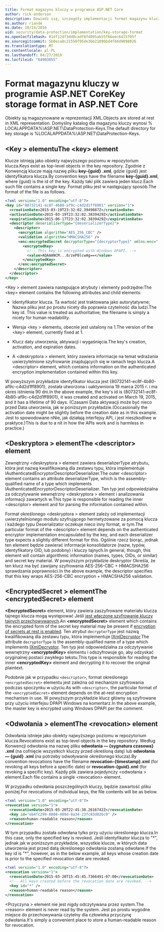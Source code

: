 ```yaml
---
title: Format magazynu kluczy w programie ASP.NET Core
author: rick-anderson
description: Dowiedz się, szczegóły implementacji format magazynu kluczy ochrony danych programu ASP.NET Core.
ms.author: riande
ms.date: 10/14/2016
uid: security/data-protection/implementation/key-storage-format
ms.openlocfilehash: 81df124f3dd0cadf8fd895ab55f66eec6415705f
ms.sourcegitcommit: 5b0eca8c21550f95de3bb21096bd4fd4d9098026
ms.translationtype: MT
ms.contentlocale: pl-PL
ms.lasthandoff: 04/27/2019
ms.locfileid: "64903055"
---
```

# <a name="key-storage-format-in-aspnet-core"></a><span data-ttu-id="04136-103">Format magazynu kluczy w programie ASP.NET Core</span><span class="sxs-lookup"><span data-stu-id="04136-103">Key storage format in ASP.NET Core</span></span>

<a name="data-protection-implementation-key-storage-format"></a>

<span data-ttu-id="04136-104">Obiekty są magazynowane w reprezentacji XML.</span><span class="sxs-lookup"><span data-stu-id="04136-104">Objects are stored at rest in XML representation.</span></span> <span data-ttu-id="04136-105">Domyślny katalog dla magazynu kluczy wynosi % LOCALAPPDATA%\ASP.NET\DataProtection-Keys\.</span><span class="sxs-lookup"><span data-stu-id="04136-105">The default directory for key storage is %LOCALAPPDATA%\ASP.NET\DataProtection-Keys\.</span></span>

## <a name="the-key-element"></a><span data-ttu-id="04136-106">\<Key > elementu</span><span class="sxs-lookup"><span data-stu-id="04136-106">The \<key> element</span></span>

<span data-ttu-id="04136-107">Klucze istnieją jako obiekty najwyższego poziomu w repozytorium klucza.</span><span class="sxs-lookup"><span data-stu-id="04136-107">Keys exist as top-level objects in the key repository.</span></span> <span data-ttu-id="04136-108">Zgodnie z Konwencją klucze mają nazwę pliku **key-{guid} .xml**, gdzie {guid} jest identyfikatora klucza.</span><span class="sxs-lookup"><span data-stu-id="04136-108">By convention keys have the filename **key-{guid}.xml**, where {guid} is the id of the key.</span></span> <span data-ttu-id="04136-109">Każdy taki plik zawiera jeden klucz.</span><span class="sxs-lookup"><span data-stu-id="04136-109">Each such file contains a single key.</span></span> <span data-ttu-id="04136-110">Format pliku jest w następujący sposób.</span><span class="sxs-lookup"><span data-stu-id="04136-110">The format of the file is as follows.</span></span>

```xml
<?xml version="1.0" encoding="utf-8"?>
<key id="80732141-ec8f-4b80-af9c-c4d2d1ff8901" version="1">
  <creationDate>2015-03-19T23:32:02.3949887Z</creationDate>
  <activationDate>2015-03-19T23:32:02.3839429Z</activationDate>
  <expirationDate>2015-06-17T23:32:02.3839429Z</expirationDate>
  <descriptor deserializerType="{deserializerType}">
    <descriptor>
      <encryption algorithm="AES_256_CBC" />
      <validation algorithm="HMACSHA256" />
      <enc:encryptedSecret decryptorType="{decryptorType}" xmlns:enc="...">
        <encryptedKey>
          <!-- This key is encrypted with Windows DPAPI. -->
          <value>AQAAANCM...8/zeP8lcwAg==</value>
        </encryptedKey>
      </enc:encryptedSecret>
    </descriptor>
  </descriptor>
</key>
```

<span data-ttu-id="04136-111">\<Key > element zawiera następujące atrybuty i elementy podrzędne:</span><span class="sxs-lookup"><span data-stu-id="04136-111">The \<key> element contains the following attributes and child elements:</span></span>

* <span data-ttu-id="04136-112">Identyfikator klucza. Ta wartość jest traktowana jako autorytatywne; Nazwa pliku jest po prostu nicety dla poprawia czytelność dla ludzi.</span><span class="sxs-lookup"><span data-stu-id="04136-112">The key id. This value is treated as authoritative; the filename is simply a nicety for human readability.</span></span>

* <span data-ttu-id="04136-113">Wersja \<key > elementu, obecnie jest ustalony na 1.</span><span class="sxs-lookup"><span data-stu-id="04136-113">The version of the \<key> element, currently fixed at 1.</span></span>

* <span data-ttu-id="04136-114">Klucz daty utworzenia, aktywacji i wygaśnięcia.</span><span class="sxs-lookup"><span data-stu-id="04136-114">The key's creation, activation, and expiration dates.</span></span>

* <span data-ttu-id="04136-115">A \<deskryptora > element, który zawiera informacje na temat wdrażania uwierzytelnione szyfrowanie znajdujących się w ramach tego klucza.</span><span class="sxs-lookup"><span data-stu-id="04136-115">A \<descriptor> element, which contains information on the authenticated encryption implementation contained within this key.</span></span>

<span data-ttu-id="04136-116">W powyższym przykładzie identyfikator klucza jest {80732141-ec8f-4b80-af9c-c4d2d1ff8901}, została utworzona i uaktywniona 19 marca 2015 r. i ma okres istnienia 90 dni.</span><span class="sxs-lookup"><span data-stu-id="04136-116">In the above example, the key's id is {80732141-ec8f-4b80-af9c-c4d2d1ff8901}, it was created and activated on March 19, 2015, and it has a lifetime of 90 days.</span></span> <span data-ttu-id="04136-117">(Czasami Data aktywacji może być nieco przed Data utworzenia, jak w poniższym przykładzie.</span><span class="sxs-lookup"><span data-stu-id="04136-117">(Occasionally the activation date might be slightly before the creation date as in this example.</span></span> <span data-ttu-id="04136-118">Jest to spowodowane nNie, jak działają interfejsy API, i jest nieszkodliwe w praktyce.)</span><span class="sxs-lookup"><span data-stu-id="04136-118">This is due to a nit in how the APIs work and is harmless in practice.)</span></span>

## <a name="the-descriptor-element"></a><span data-ttu-id="04136-119">\<Deskryptora > element</span><span class="sxs-lookup"><span data-stu-id="04136-119">The \<descriptor> element</span></span>

<span data-ttu-id="04136-120">Zewnętrzny \<deskryptora > element zawiera deserializerType atrybutu, która jest nazwą kwalifikowaną dla zestawu typu, która implementuje IAuthenticatedEncryptorDescriptorDeserializer.</span><span class="sxs-lookup"><span data-stu-id="04136-120">The outer \<descriptor> element contains an attribute deserializerType, which is the assembly-qualified name of a type which implements IAuthenticatedEncryptorDescriptorDeserializer.</span></span> <span data-ttu-id="04136-121">Ten typ jest odpowiedzialna za odczytywanie wewnętrzny \<deskryptora > element i analizowania informacji zawartych w.</span><span class="sxs-lookup"><span data-stu-id="04136-121">This type is responsible for reading the inner \<descriptor> element and for parsing the information contained within.</span></span>

<span data-ttu-id="04136-122">Format określonego \<deskryptora > element zależy od implementacji uwierzytelnionego modułu szyfrującego hermetyzowane za pomocą klucza i każdego typu Deserializator oczekuje nieco inny format, w tym.</span><span class="sxs-lookup"><span data-stu-id="04136-122">The particular format of the \<descriptor> element depends on the authenticated encryptor implementation encapsulated by the key, and each deserializer type expects a slightly different format for this.</span></span> <span data-ttu-id="04136-123">Ogólnie rzecz biorąc, jednak ten element będzie zawierać informacje konsolidatorze (nazw, typów, identyfikatory OID, lub podobny) i kluczy tajnych.</span><span class="sxs-lookup"><span data-stu-id="04136-123">In general, though, this element will contain algorithmic information (names, types, OIDs, or similar) and secret key material.</span></span> <span data-ttu-id="04136-124">W powyższym przykładzie deskryptor Określa, że ten klucz ma być zawijany szyfrowania AES-256-CBC + HMACSHA256 sprawdzania poprawności.</span><span class="sxs-lookup"><span data-stu-id="04136-124">In the above example, the descriptor specifies that this key wraps AES-256-CBC encryption + HMACSHA256 validation.</span></span>

## <a name="the-encryptedsecret-element"></a><span data-ttu-id="04136-125">\<EncryptedSecret > element</span><span class="sxs-lookup"><span data-stu-id="04136-125">The \<encryptedSecret> element</span></span>

<span data-ttu-id="04136-126">**&lt;EncryptedSecret&gt;** element, który zawiera zaszyfrowane materiału klucza tajnego klucza mogą występować Jeśli [jest włączone szyfrowanie kluczy tajnych przechowywanych](xref:security/data-protection/implementation/key-encryption-at-rest).</span><span class="sxs-lookup"><span data-stu-id="04136-126">An **&lt;encryptedSecret&gt;** element which contains the encrypted form of the secret key material may be present if [encryption of secrets at rest is enabled](xref:security/data-protection/implementation/key-encryption-at-rest).</span></span> <span data-ttu-id="04136-127">Ten atrybut `decryptorType` jest nazwą kwalifikowaną dla zestawu typu, która implementuje [IXmlDecryptor](/dotnet/api/microsoft.aspnetcore.dataprotection.xmlencryption.ixmldecryptor).</span><span class="sxs-lookup"><span data-stu-id="04136-127">The attribute `decryptorType` is the assembly-qualified name of a type which implements [IXmlDecryptor](/dotnet/api/microsoft.aspnetcore.dataprotection.xmlencryption.ixmldecryptor).</span></span> <span data-ttu-id="04136-128">Ten typ jest odpowiedzialna za odczytywanie wewnętrzny **&lt;encryptedKey&gt;** elementu i odszyfrowuje go, aby odzyskać oryginalnej postaci zwykłego tekstu.</span><span class="sxs-lookup"><span data-stu-id="04136-128">This type is responsible for reading the inner **&lt;encryptedKey&gt;** element and decrypting it to recover the original plaintext.</span></span>

<span data-ttu-id="04136-129">Podobnie jak w przypadku `<descriptor>`, format określonego `<encryptedSecret>` elementu jest zależna od mechanizm szyfrowania podczas spoczynku w użyciu.</span><span class="sxs-lookup"><span data-stu-id="04136-129">As with `<descriptor>`, the particular format of the `<encryptedSecret>` element depends on the at-rest encryption mechanism in use.</span></span> <span data-ttu-id="04136-130">W powyższym przykładzie klucz główny są szyfrowane przy użyciu interfejsu DPAPI Windows na komentarz.</span><span class="sxs-lookup"><span data-stu-id="04136-130">In the above example, the master key is encrypted using Windows DPAPI per the comment.</span></span>

## <a name="the-revocation-element"></a><span data-ttu-id="04136-131">\<Odwołania > element</span><span class="sxs-lookup"><span data-stu-id="04136-131">The \<revocation> element</span></span>

<span data-ttu-id="04136-132">Odwołania istnieje jako obiekty najwyższego poziomu w repozytorium klucza.</span><span class="sxs-lookup"><span data-stu-id="04136-132">Revocations exist as top-level objects in the key repository.</span></span> <span data-ttu-id="04136-133">Według Konwencji odwołania ma nazwę pliku **odwołania — {sygnatura czasowa} .xml** (na cofnięcie wszystkich kluczy przed określoną datę) lub **odwołania — {guid} .xml** (na potrzeby odwoływanie określonego klucza).</span><span class="sxs-lookup"><span data-stu-id="04136-133">By convention revocations have the filename **revocation-{timestamp}.xml** (for revoking all keys before a specific date) or **revocation-{guid}.xml** (for revoking a specific key).</span></span> <span data-ttu-id="04136-134">Każdy plik zawiera pojedynczy \<odwołania > element.</span><span class="sxs-lookup"><span data-stu-id="04136-134">Each file contains a single \<revocation> element.</span></span>

<span data-ttu-id="04136-135">W przypadku odwołania poszczególnych kluczy, będzie zawartość pliku poniżej.</span><span class="sxs-lookup"><span data-stu-id="04136-135">For revocations of individual keys, the file contents will be as below.</span></span>

```xml
<?xml version="1.0" encoding="utf-8"?>
<revocation version="1">
  <revocationDate>2015-03-20T22:45:30.2616742Z</revocationDate>
  <key id="eb4fc299-8808-409d-8a34-23fc83d026c9" />
  <reason>human-readable reason</reason>
</revocation>
```

<span data-ttu-id="04136-136">W tym przypadku została odwołana tylko przy użyciu określonego klucza.</span><span class="sxs-lookup"><span data-stu-id="04136-136">In this case, only the specified key is revoked.</span></span> <span data-ttu-id="04136-137">Jeśli identyfikator klucza to "\*", jednak jak w poniższym przykładzie, wszystkie klucze, w których data utworzenia jest przed datą określonego odwołania zostaną odwołane.</span><span class="sxs-lookup"><span data-stu-id="04136-137">If the key id is "\*", however, as in the below example, all keys whose creation date is prior to the specified revocation date are revoked.</span></span>

```xml
<?xml version="1.0" encoding="utf-8"?>
<revocation version="1">
  <revocationDate>2015-03-20T15:45:45.7366491-07:00</revocationDate>
  <!-- All keys created before the revocation date are revoked. -->
  <key id="*" />
  <reason>human-readable reason</reason>
</revocation>
```

<span data-ttu-id="04136-138">\<Przyczyna > element nie jest nigdy odczytywana przez system.</span><span class="sxs-lookup"><span data-stu-id="04136-138">The \<reason> element is never read by the system.</span></span> <span data-ttu-id="04136-139">Jest po prostu wygodne miejsce do przechowywania czytelny dla człowieka przyczynę odwołania.</span><span class="sxs-lookup"><span data-stu-id="04136-139">It's simply a convenient place to store a human-readable reason for revocation.</span></span>

